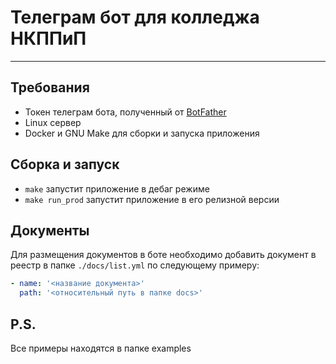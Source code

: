 # Телеграм бот для колледжа НКППиП

---

## Требования

- Токен телеграм бота, полученный от [BotFather](https://t.me/botfather)
- Linux сервер
- Docker и GNU Make для сборки и запуска приложения

## Сборка и запуск

- `make` запустит приложение в дебаг режиме
- `make run_prod` запустит приложение в его релизной версии

## Документы

Для размещения документов в боте необходимо добавить документ в реестр в папке `./docs/list.yml` по следующему примеру:
```yml
- name: '<название документа>'
  path: '<относительный путь в папке docs>'
```

## P.S.
Все примеры находятся в папке examples
